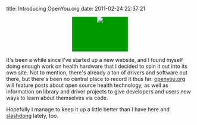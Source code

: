 title: Introducing OpenYou.org
date: 2011-02-24 22:37:21


<CENTER>
<div style='background:#009900;width:150px;height:93px;'> 
  <A HREF='http://www.openyou.org'><IMG SRC='http://images.nonpolynomial.com/nonpolynomial.com/blog/2011-02-24-openyou/openyoutranssmall.png' /></A> 
</div> 
  </CENTER>
  
It's been a while since I've started up a new website, and I found
myself doing enough work on health hardware that I decided to spin it
out into its own site. Not to mention, there's already a ton of
drivers and software out there, but there's been no central place to
record it thus far. [openyou.org][1] will feature posts about open
source health technology, as well as information on library and driver
projects to give developers and users new ways to learn about
themselves via code. 

Hopefully I manage to keep it up a little better than I have here and
[slashdong][2] lately, too.

[1]: http://www.openyou.org
[2]: http://www.slashdong.org
